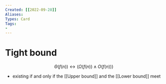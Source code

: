 ```yaml
---
Created: [[2022-09-28]]
Aliases: 
Types: Card
Tags: 
- 
---
```

# Tight bound
$$\Theta(f(n))\leftrightarrow(\Omega(f(n))\land O(f(n)))$$
- existing if and only if the [[Upper bound]] and the [[Lower bound]] meet